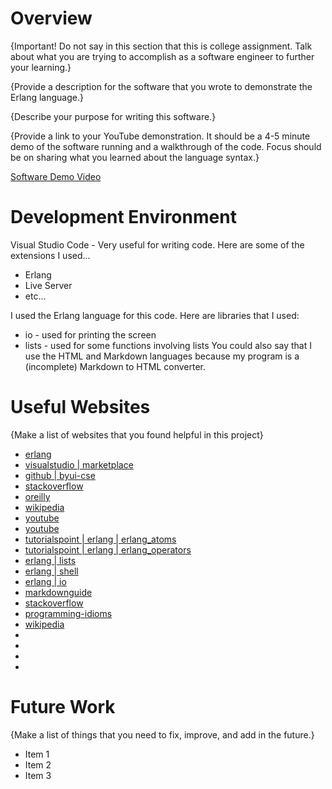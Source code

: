 # Overview

{Important!  Do not say in this section that this is college assignment.  Talk about what you are trying to accomplish as a software engineer to further your learning.}

{Provide a description for the software that you wrote to demonstrate the Erlang language.}

{Describe your purpose for writing this software.}

{Provide a link to your YouTube demonstration.  It should be a 4-5 minute demo of the software running and a walkthrough of the code.  Focus should be on sharing what you learned about the language syntax.}

[Software Demo Video](http://youtube.link.goes.here)

# Development Environment

Visual Studio Code - Very useful for writing code. Here are some of the extensions I used...
* Erlang
* Live Server
* etc...

I used the Erlang language for this code. Here are libraries that I used: 
* io - used for printing the screen
* lists - used for some functions involving lists
You could also say that I use the HTML and Markdown languages because my program is a (incomplete) Markdown to HTML converter.

# Useful Websites

{Make a list of websites that you found helpful in this project}
* [erlang](https://www.erlang.org/downloads)
* [visualstudio | marketplace](https://marketplace.visualstudio.com/items?itemName=pgourlain.erlang)
* [github | byui-cse](https://github.com/byui-cse/cse121e-course)
* [stackoverflow](https://stackoverflow.com/questions/42080005/erlang-not-working-with-internal-terminal-in-visual-studio-code)
* [oreilly](https://learning.oreilly.com/library/view/programming-erlang-2nd/9781941222454/f_0000.html)
* [wikipedia](https://en.wikipedia.org/wiki/Read%E2%80%93eval%E2%80%93print_loop)
* [youtube](https://www.youtube.com/watch?v=SCANNlUpAf4&t=46s)
* [youtube](https://www.youtube.com/watch?v=uhsIu-zP7Hs)
* [tutorialspoint | erlang | erlang_atoms](https://www.tutorialspoint.com/erlang/erlang_atoms.htm)
* [tutorialspoint | erlang | erlang_operators](https://www.tutorialspoint.com/erlang/erlang_operators.htm#)
* [erlang | lists](https://www.erlang.org/doc/man/lists.html)
* [erlang | shell](https://www.erlang.org/doc/man/shell.html)
* [erlang | io](https://www.erlang.org/doc/man/io.html)
* [markdownguide](https://www.markdownguide.org/cheat-sheet/)
* [stackoverflow](https://stackoverflow.com/questions/40343580/displaying-long-lists-in-the-erlang-shell)
* [programming-idioms](https://programming-idioms.org/idiom/12/check-if-list-contains-a-value/1064/erlang)
* [wikipedia](https://en.wikipedia.org/wiki/Erlang_(programming_language))
* []()
* []()
* []()
* []()

# Future Work

{Make a list of things that you need to fix, improve, and add in the future.}
* Item 1
* Item 2
* Item 3